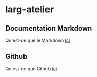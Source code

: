 # **larg-atelier**

## Documentation Markdown

Qu'est-ce que le Markdown [Ici](documentation/documentation_larg.md)

## Github

Qu'est-ce que Github [Ici](documentation/documentation_larg.md)
